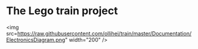 # The Lego train project




<img src=https://raw.githubusercontent.com/ollihei/train/master/Documentation/ElectronicsDiagram.png" width="200" />
